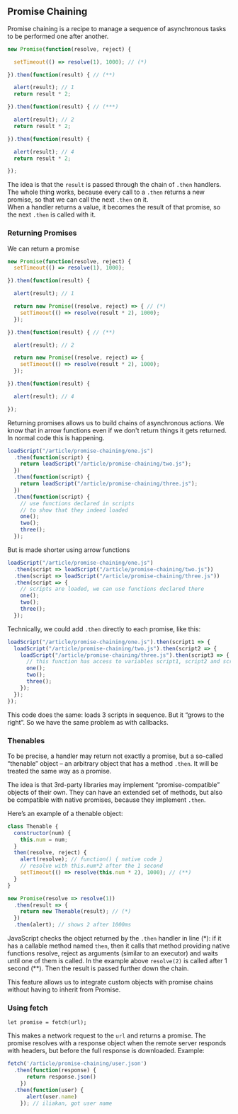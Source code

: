 ## Promise Chaining 

Promise chaining is a recipe to manage a sequence of asynchronous tasks to be performed one after another.
```js
new Promise(function(resolve, reject) {

  setTimeout(() => resolve(1), 1000); // (*)

}).then(function(result) { // (**)

  alert(result); // 1
  return result * 2;

}).then(function(result) { // (***)

  alert(result); // 2
  return result * 2;

}).then(function(result) {

  alert(result); // 4
  return result * 2;

});
```
The idea is that the ``result`` is passed through the chain of ``.then`` handlers. The whole thing works, because every call to a ``.then`` returns a new promise, so that we can call the next ``.then`` on it.  
When a handler returns a value, it becomes the result of that promise, so the next ``.then`` is called with it.

### Returning Promises
We can return a promise 
```js
new Promise(function(resolve, reject) {
  setTimeout(() => resolve(1), 1000);

}).then(function(result) {

  alert(result); // 1

  return new Promise((resolve, reject) => { // (*)
    setTimeout(() => resolve(result * 2), 1000);
  });

}).then(function(result) { // (**)

  alert(result); // 2

  return new Promise((resolve, reject) => {
    setTimeout(() => resolve(result * 2), 1000);
  });

}).then(function(result) {

  alert(result); // 4

});
```
Returning promises allows us to build chains of asynchronous actions.
We know that in arrow functions even if we don't return things it gets returned. In normal code this is happening. 
```js
loadScript("/article/promise-chaining/one.js")
  .then(function(script) {
    return loadScript("/article/promise-chaining/two.js");
  })
  .then(function(script) {
    return loadScript("/article/promise-chaining/three.js");
  })
  .then(function(script) {
    // use functions declared in scripts
    // to show that they indeed loaded
    one();
    two();
    three();
  });
```
But is made shorter using arrow functions
```js 
loadScript("/article/promise-chaining/one.js")
  .then(script => loadScript("/article/promise-chaining/two.js"))
  .then(script => loadScript("/article/promise-chaining/three.js"))
  .then(script => {
    // scripts are loaded, we can use functions declared there
    one();
    two();
    three();
  });
```

Technically, we could add ``.then`` directly to each promise, like this:
```js
loadScript("/article/promise-chaining/one.js").then(script1 => {
  loadScript("/article/promise-chaining/two.js").then(script2 => {
    loadScript("/article/promise-chaining/three.js").then(script3 => {
      // this function has access to variables script1, script2 and script3
      one();
      two();
      three();
    });
  });
});
```
This code does the same: loads 3 scripts in sequence. But it “grows to the right”. So we have the same problem as with callbacks.

### Thenables 

To be precise, a handler may return not exactly a promise, but a so-called “thenable” object – an arbitrary object that has a method ``.then``. It will be treated the same way as a promise.

The idea is that 3rd-party libraries may implement “promise-compatible” objects of their own. They can have an extended set of methods, but also be compatible with native promises, because they implement ``.then``.

Here’s an example of a thenable object:
```js
class Thenable {
  constructor(num) {
    this.num = num;
  }
  then(resolve, reject) {
    alert(resolve); // function() { native code }
    // resolve with this.num*2 after the 1 second
    setTimeout(() => resolve(this.num * 2), 1000); // (**)
  }
}

new Promise(resolve => resolve(1))
  .then(result => {
    return new Thenable(result); // (*)
  })
  .then(alert); // shows 2 after 1000ms
```
JavaScript checks the object returned by the ``.then`` handler in line (*): if it has a callable method named ``then``, then it calls that method providing native functions resolve, reject as arguments (similar to an executor) and waits until one of them is called. In the example above ``resolve(2)`` is called after 1 second (**). Then the result is passed further down the chain.

This feature allows us to integrate custom objects with promise chains without having to inherit from Promise.

### Using fetch 
```
let promise = fetch(url);
```
This makes a network request to the ``url`` and returns a promise. The promise resolves with a response object when the remote server responds with headers, but before the full response is downloaded.
Example: 
```js
fetch('/article/promise-chaining/user.json')
  .then(function(response) {
      return response.json()
    })
  .then(function(user) { 
      alert(user.name)
    }); // iliakan, got user name
```